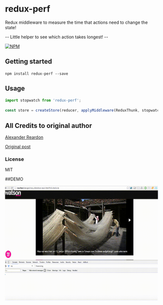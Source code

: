 # redux-perf

Redux middleware to measure the time that actions need to change the state!

-- Little helper to see which action takes longest! --

[![NPM](https://nodei.co/npm/redux-perf.png)](https://nodei.co/npm/redux-perf/)


## Getting started

`npm install redux-perf --save`


## Usage

```javascript
import stopwatch from 'redux-perf';

const store = createStore(reducer, applyMiddleware(ReduxThunk, stopwatch));

```


## All Credits to original author
[Alexander Reardon](https://github.com/alexreardon)

[Original post](https://medium.com/@alexandereardon/performance-optimisations-for-react-applications-b453c597b191#.q0uobfylw)



### License
MIT


##DEMO

![Alt Text](https://github.com/watzak/redux-perf/raw/master/redux-perf.gif)
